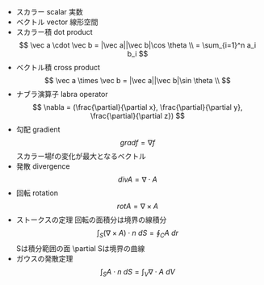 - スカラー scalar
    実数
- ベクトル vector
    線形空間
- スカラー積 dot product
    $$
    \vec a \cdot \vec b = |\vec a||\vec b|\cos \theta \\ 
    = \sum_{i=1}^n a_i b_i
    $$
- ベクトル積 cross product
    $$
    \vec a \times \vec b = |\vec a||\vec b|\sin \theta \\ 
    $$
- ナブラ演算子 labra operator
    $$
    \nabla = (\frac{\partial}{\partial x}, \frac{\partial}{\partial y}, \frac{\partial}{\partial z})
    $$
- 勾配 gradient
    $$
    grad f = \nabla f
    $$
    スカラー場fの変化が最大となるベクトル
- 発散 divergence
    $$
    div A = \nabla \cdot A
    $$
- 回転 rotation
    $$
    rot A = \nabla \times  A
    $$
- ストークスの定理
    回転の面積分は境界の線積分
    $$
    \int_S (\nabla \times A)\cdot n\ dS = \oint_C A\ dr
    $$
    Sは積分範囲の面
    \partial Sは境界の曲線
- ガウスの発散定理
    $$
    \int_S A \cdot n\ dS = \int_V \nabla \cdot A \ dV
    $$